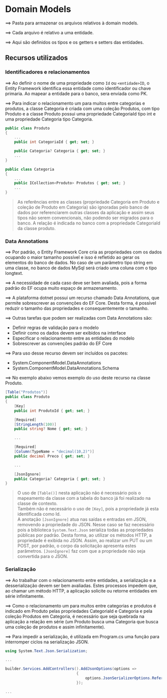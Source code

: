 # Domain Models #

&xrArr; Pasta para armazenar os arquivos relativos à domain models. 

&xrArr; Cada arquivo é relativo a uma entidade. 

&xrArr; Aqui são definidos os tipos e os getters e setters das entidades. 

## Recursos utilizados ##

### Identificadores e relacionamentos ###

&xrArr; Ao definir o nome de uma propriedade como `Id` ou `<entidade>ID`, o Entity Framework identifica essa entidade como identificador ou chave primaria. Ao mapear a entidade para o banco, sera enviada como PK.

&xrArr; Para indicar o relacionamento um para muitos entre categorias e produtos, a classe Categoria é criada com uma coleção Produtos, com tipo Produto e a classe Produto possui uma propriedade CategoriaId tipo int e uma propriedade Categoria tipo Categoria. 

```csharp
public class Produto
{
    ...
    public int CategoriaId { get; set; }

    public Categoria? Categoria { get; set; }
    ...
}
```
```csharp
public class Categoria
{
    ...
    public ICollection<Produto> Produtos { get; set; }
    ...
}
```
> As referências entre as classes (propriedade Categoria em Produto e coleção de Produto em Categoria) são ignoradas pelo banco de dados por referenciarem outras classes da aplicação e assim seus tipos não serem convencionais, não podendo ser migrados para o banco. A relação é indicada no banco com a propriedade CategoriaId da classe produto. 

### Data Annotations ###

&xrArr; Por padrão, o Entity Framework Core cria as propriedades com os dados ocupando o maior tamanho possível e isso é refletido ao gerar os elementos do banco de dados. No caso de um parâmetro tipo string em uma classe, no banco de dados MySql será criado uma coluna com o tipo longtext. 

&xrArr; A necessidade de cada caso deve ser bem avaliada, pois a forma padrão do EF ocupa muito espaço de armazenamento. 

&xrArr; A plataforma dotnet possui um recurso chamado Data Annotations, que permite sobrescrever as convenções do EF Core. Desta forma, é possível reduzir o tamanho das propriedades e consequentemente o tamanho. 

&xrArr; Outras tarefas que podem ser realizadas com Data Annotations são:

* Definir regras de validação para o modelo
* Definir como os dados devem ser exibidos na interface
* Especificar o relacionamento entre as entidades do modelo
* Sobrescrever as convenções padrão do EF Core

&xrArr; Para uso desse recurso devem ser incluídos os pacotes: 

* System.ComponentModel.DataAnnotations
* System.ComponentModel.DataAnnotations.Schema

&xrArr; No exemplo abaixo vemos exemplo do uso deste recurso na classe Produto. 

```csharp
[Table("Produtos")]
public class Produto
{
    [Key]
    public int ProdutoId { get; set; }

    [Required]
    [StringLength(100)]
    public string? Nome { get; set; }

    ...

    [Required]
    [Column(TypeName = "decimal(10,2)")]
    public decimal Preco { get; set; }

    ... 

    [JsonIgnore] 
    public Categoria? Categoria { get; set; }
}
```
>O uso de `[Table()]` nesta aplicação não é necessário pois o mapeamento da classe com a tabela do banco já foi realizado na classe de contexto. 
><br>
>Também não é necessário o uso de `[Key]`, pois a propriedade já esta identificada como Id. 
><br>
>A anotação `[JsonIgnore]` atua nas saídas e entradas em JSON, removendo a propriedade do JSON. Nesse caso se faz necessário pois a biblioteca `System.Text.Json` serializa todas as propriedades públicas por padrão. Desta forma, ao utilizar os métodos HTTP, a propriedade é exibida no JSON. Assim, ao realizar um PUT ou um POST, por padrão, o corpo da solicitação apresenta estes parâmetros. `[JsonIgnore]` faz com que a propriedade não seja convertida para o JSON.

### Serialização ### 

&xrArr; Ao trabalhar com o relacionamento entre entidades, a serialização e a desserialização devem ser bem avaliadas. Estes processos impedem que, ao chamar um método HTTP, a aplicação solicite ou retorne entidades em série infinitamente. 

&xrArr; Como o relacionamento um para muitos entre categorias e produtos é indicado em Produto pelas propriedades CategoriaId e Categoria e pela coleção Produtos em Categoria, é necessário que seja quebrada na aplicação a relação em série (um Produto busca uma Categoria que busca uma coleção de produtos e assim infinitamente). 

&xrArr; Para impedir a serialização, é utilizada em Program.cs uma função para interromper ciclos na serialização JSON.   

```csharp
using System.Text.Json.Serialization;

...

builder.Services.AddControllers().AddJsonOptions(options => 
                                {
                                    options.JsonSerializerOptions.ReferenceHandler = ReferenceHandler.IgnoreCycles;
                                });

...
```






